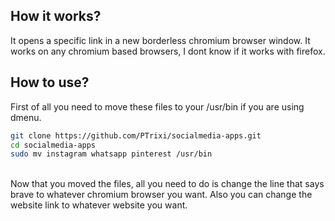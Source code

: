 ## How it works?
It opens a specific link in a new borderless chromium browser window. It works on any chromium based browsers, I dont know if it works with firefox.

## How to use?
First of all you need to move these files to your /usr/bin if you are using dmenu.

```bash
git clone https://github.com/PTrixi/socialmedia-apps.git
cd socialmedia-apps
sudo mv instagram whatsapp pinterest /usr/bin
```

</br>Now that you moved the files, all you need to do is change the line that says brave to whatever chromium browser you want. Also you can change the website link to whatever website you want.
